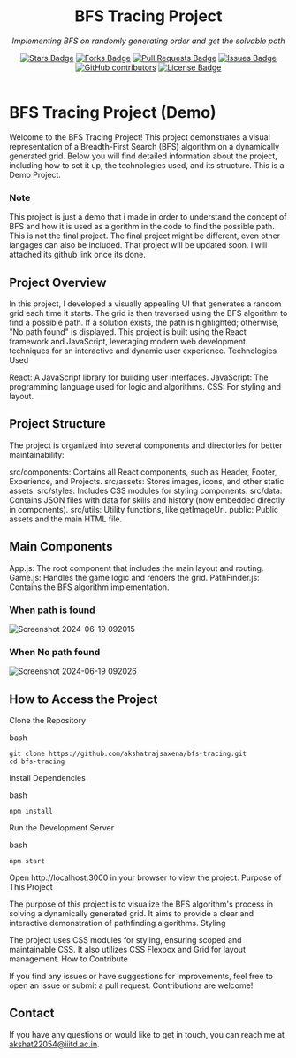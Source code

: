 <h1 align="center">BFS Tracing Project</h1>
<p align="center"><i>Implementing BFS on randomly generating order and get the solvable path</i></p>
<div align="center">
  <a href="https://github.com/akshatrajsaxena/bfs_tracing/stargazers"><img src="https://img.shields.io/github/stars/akshatrajsaxena/bfs_tracing" alt="Stars Badge"/></a>
  <a href="https://github.com/akshatrajsaxena/bfs_tracing/network/members"><img src="https://img.shields.io/github/forks/akshatrajsaxena/bfs_tracing" alt="Forks Badge"/></a>
  <a href="https://github.com/akshatrajsaxena/bfs_tracing/pulls"><img src="https://img.shields.io/github/issues-pr/akshatrajsaxena/bfs_tracing" alt="Pull Requests Badge"/></a>
  <a href="https://github.com/akshatrajsaxena/bfs_tracing/issues"><img src="https://img.shields.io/github/issues/akshatrajsaxena/bfs_tracing" alt="Issues Badge"/></a>
  <a href="https://github.com/akshatrajsaxena/bfs_tracing/graphs/contributors"><img alt="GitHub contributors" src="https://img.shields.io/github/contributors/akshatrajsaxena/bfs_tracing" ?color=2b9348"></a>
  <a href="https://github.com/akshatrajsaxena/bfs_tracing/blob/master/LICENSE"><img src="https://img.shields.io/github/license/akshatrajsaxena/bfs_tracing ?color=2b9348" alt="License Badge"/></a>
</div>
<br>


# BFS Tracing Project (Demo)

Welcome to the BFS Tracing Project! This project demonstrates a visual representation of a Breadth-First Search (BFS) algorithm on a dynamically generated grid. Below you will find detailed information about the project, including how to set it up, the technologies used, and its structure. This is a Demo Project.

### Note
This project is just a demo that i made in order to understand the concept of BFS and how it is used as algorithm in the code to find the possible path. This is not the final project. The final project might be different, even other langages can also be included. That project will be updated soon. I will attached its github link once its done.

## Project Overview

In this project, I developed a visually appealing UI that generates a random grid each time it starts. The grid is then traversed using the BFS algorithm to find a possible path. If a solution exists, the path is highlighted; otherwise, "No path found" is displayed. This project is built using the React framework and JavaScript, leveraging modern web development techniques for an interactive and dynamic user experience.
Technologies Used

React: A JavaScript library for building user interfaces.
JavaScript: The programming language used for logic and algorithms.
CSS: For styling and layout.

## Project Structure

The project is organized into several components and directories for better maintainability:

src/components: Contains all React components, such as Header, Footer, Experience, and Projects.
src/assets: Stores images, icons, and other static assets.
src/styles: Includes CSS modules for styling components.
src/data: Contains JSON files with data for skills and history (now embedded directly in components).
src/utils: Utility functions, like getImageUrl.
public: Public assets and the main HTML file.

## Main Components
App.js: The root component that includes the main layout and routing.
Game.js: Handles the game logic and renders the grid.
PathFinder.js: Contains the BFS algorithm implementation.




### When path is found
![Screenshot 2024-06-19 092015](https://github.com/akshatrajsaxena/bfs_tracing/assets/119042958/d6928e06-8931-4ad2-9081-950f4795fbd3)



### When No path found
![Screenshot 2024-06-19 092026](https://github.com/akshatrajsaxena/bfs_tracing/assets/119042958/e712f864-a05f-4269-89db-f2cae287be04)




## How to Access the Project

Clone the Repository

bash
```
git clone https://github.com/akshatrajsaxena/bfs-tracing.git
cd bfs-tracing
```
Install Dependencies

bash
```
npm install
```
Run the Development Server

bash
```
npm start
```
Open http://localhost:3000 in your browser to view the project.
Purpose of This Project

The purpose of this project is to visualize the BFS algorithm's process in solving a dynamically generated grid. It aims to provide a clear and interactive demonstration of pathfinding algorithms.
Styling

The project uses CSS modules for styling, ensuring scoped and maintainable CSS. It also utilizes CSS Flexbox and Grid for layout management.
How to Contribute

If you find any issues or have suggestions for improvements, feel free to open an issue or submit a pull request. Contributions are welcome!



## Contact

If you have any questions or would like to get in touch, you can reach me at akshat22054@iiitd.ac.in.
